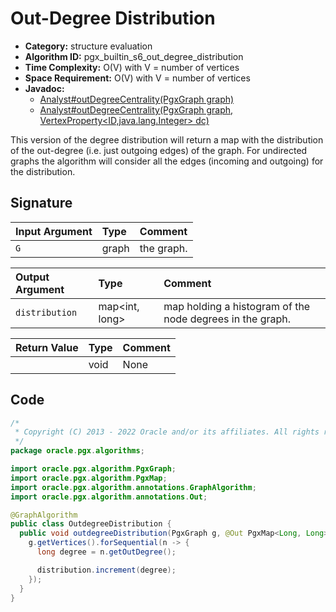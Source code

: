 # Out-Degree Distribution

- **Category:** structure evaluation
- **Algorithm ID:** pgx_builtin_s6_out_degree_distribution
- **Time Complexity:** O(V) with V = number of vertices
- **Space Requirement:** O(V) with V = number of vertices
- **Javadoc:** 
  - [Analyst#outDegreeCentrality(PgxGraph graph)](https://docs.oracle.com/en/database/oracle/property-graph/22.4/spgjv/oracle/pgx/api/Analyst.html#outDegreeCentrality-oracle.pgx.api.PgxGraph-)
  - [Analyst#outDegreeCentrality(PgxGraph graph, VertexProperty<ID,java.lang.Integer> dc)](https://docs.oracle.com/en/database/oracle/property-graph/22.4/spgjv/oracle/pgx/api/Analyst.html#outDegreeCentrality-oracle.pgx.api.PgxGraph-oracle.pgx.api.VertexProperty-)

This version of the degree distribution will return a map with the distribution of the out-degree (i.e. just outgoing edges) of the graph. For undirected graphs the algorithm will consider all the edges (incoming and outgoing) for the distribution.


## Signature

| Input Argument | Type | Comment |
| :--- | :--- | :--- |
| `G` | graph | the graph. |

| Output Argument | Type | Comment |
| :--- | :--- | :--- |
| `distribution` | map<int, long> | map holding a histogram of the node degrees in the graph. |

| Return Value | Type | Comment |
| :--- | :--- | :--- |
| | void | None |

## Code

```java
/*
 * Copyright (C) 2013 - 2022 Oracle and/or its affiliates. All rights reserved.
 */
package oracle.pgx.algorithms;

import oracle.pgx.algorithm.PgxGraph;
import oracle.pgx.algorithm.PgxMap;
import oracle.pgx.algorithm.annotations.GraphAlgorithm;
import oracle.pgx.algorithm.annotations.Out;

@GraphAlgorithm
public class OutdegreeDistribution {
  public void outdegreeDistribution(PgxGraph g, @Out PgxMap<Long, Long> distribution) {
    g.getVertices().forSequential(n -> {
      long degree = n.getOutDegree();

      distribution.increment(degree);
    });
  }
}
```
